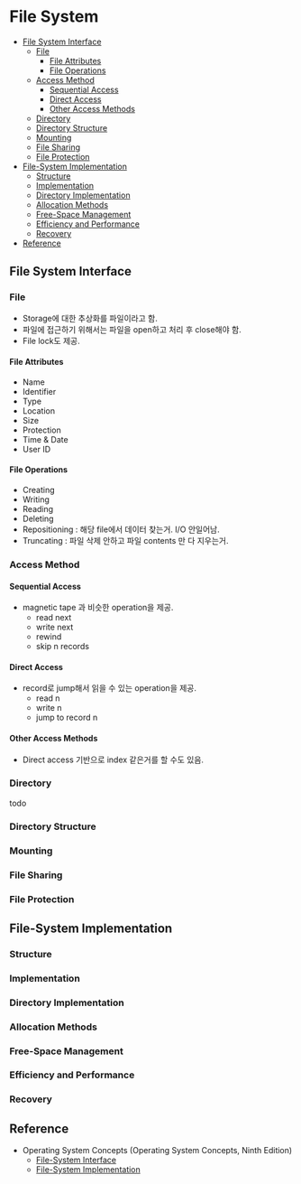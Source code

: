 # File System

- [File System Interface](#file-system-interface)
  - [File](#file)
    - [File Attributes](#file-attributes)
    - [File Operations](#file-operations)
  - [Access Method](#access-method)
    - [Sequential Access](#sequential-access)
    - [Direct Access](#direct-access)
    - [Other Access Methods](#other-access-methods)
  - [Directory](#directory)
  - [Directory Structure](#directory-structure)
  - [Mounting](#mounting)
  - [File Sharing](#file-sharing)
  - [File Protection](#file-protection)
- [File-System Implementation](#file-system-implementation)
  - [Structure](#structure)
  - [Implementation](#implementation)
  - [Directory Implementation](#directory-implementation)
  - [Allocation Methods](#allocation-methods)
  - [Free-Space Management](#free-space-management)
  - [Efficiency and Performance](#efficiency-and-performance)
  - [Recovery](#recovery)
- [Reference](#reference)

## File System Interface

### File

- Storage에 대한 추상화를 파일이라고 함.
- 파일에 접근하기 위해서는 파일을 open하고 처리 후 close해야 함.
- File lock도 제공.

#### File Attributes

- Name
- Identifier
- Type
- Location
- Size
- Protection
- Time & Date
- User ID

#### File Operations

- Creating
- Writing
- Reading
- Deleting
- Repositioning : 해당 file에서 데이터 찾는거. I/O 안일어남.
- Truncating : 파일 삭제 안하고 파일 contents 만 다 지우는거.

### Access Method

#### Sequential Access

- magnetic tape 과 비슷한 operation을 제공.
  - read next
  - write next
  - rewind
  - skip n records

#### Direct Access

- record로 jump해서 읽을 수 있는 operation을 제공.
  - read n
  - write n
  - jump to record n

#### Other Access Methods

- Direct access 기반으로 index 같은거를 할 수도 있음.

### Directory

todo

### Directory Structure

### Mounting

### File Sharing

### File Protection

## File-System Implementation

### Structure

### Implementation

### Directory Implementation

### Allocation Methods

### Free-Space Management

### Efficiency and Performance

### Recovery

## Reference

- Operating System Concepts (Operating System Concepts, Ninth Edition)
  - [File-System Interface](https://www.cs.uic.edu/~jbell/CourseNotes/OperatingSystems/11_FileSystemInterface.html)
  - [File-System Implementation](https://www.cs.uic.edu/~jbell/CourseNotes/OperatingSystems/12_FileSystemImplementation.html)